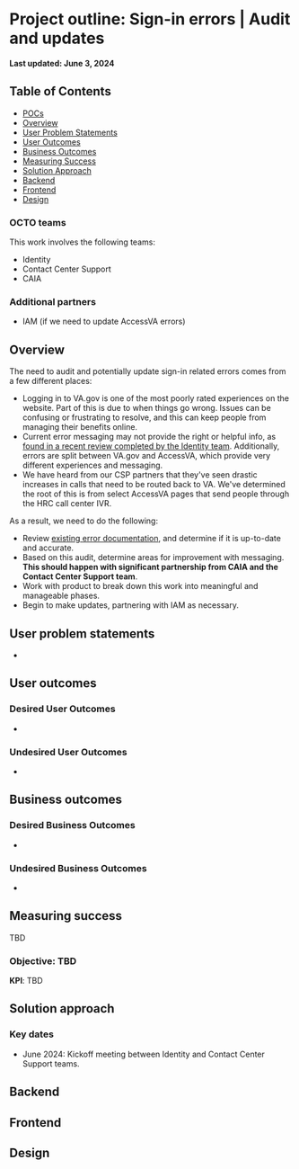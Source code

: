 # Project outline: Sign-in errors | Audit and updates

**Last updated: June 3, 2024**

## Table of Contents

- [POCs](#pocs)
- [Overview](#overview)
- [User Problem Statements](#user-problem-statements)
- [User Outcomes](#user-outcomes)
- [Business Outcomes](#business-outcomes)
- [Measuring Success](#measuring-success)
- [Solution Approach](#solution-approach)
- [Backend](#backend)
- [Frontend](#frontend)
- [Design](#design)

### OCTO teams

This work involves the following teams:

- Identity
- Contact Center Support
- CAIA

### Additional partners

- IAM (if we need to update AccessVA errors)

## Overview

The need to audit and potentially update sign-in related errors comes from a few different places:

- Logging in to VA.gov is one of the most poorly rated experiences on the website. Part of this is due to when things go wrong. Issues can be confusing or frustrating to resolve, and this can keep people from managing their benefits online.
- Current error messaging may not provide the right or helpful info, as [found in a recent review completed by the Identity team](https://github.com/department-of-veterans-affairs/va.gov-team/blob/master/products/identity/Research/2024-04%20FE%20Sign%20in%20Flows/Front%20end%20sign%20in%20flow%20-%20discovery%20research.md#1-error-messaging). Additionally, errors are split between VA.gov and AccessVA, which provide very different experiences and messaging.
- We have heard from our CSP partners that they've seen drastic increases in calls that need to be routed back to VA. We've determined the root of this is from select AccessVA pages that send people through the HRC call center IVR.

As a result, we need to do the following:

- Review [existing error documentation](https://github.com/department-of-veterans-affairs/va.gov-team/tree/master/products/identity/login/error-messages#readme), and determine if it is up-to-date and accurate.
- Based on this audit, determine areas for improvement with messaging. **This should happen with significant partnership from CAIA and the Contact Center Support team**.
- Work with product to break down this work into meaningful and manageable phases.
- Begin to make updates, partnering with IAM as necessary.

## User problem statements

- 

## User outcomes

### Desired User Outcomes

- 

### Undesired User Outcomes

- 

## Business outcomes

### Desired Business Outcomes

-

### Undesired Business Outcomes

- 

## Measuring success

TBD

### Objective: TBD

**KPI**: TBD

## Solution approach


### Key dates

- June 2024: Kickoff meeting between Identity and Contact Center Support teams.

## Backend
## Frontend
## Design
